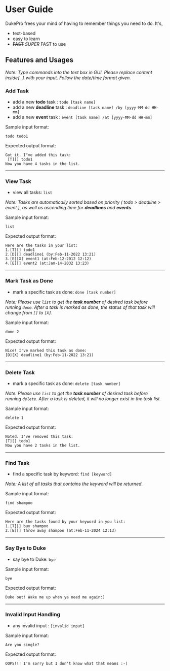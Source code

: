 # User Guide


DukePro frees your mind of having to remember things you need to do. It's,
- text-based
- easy to learn
- ~~FAST~~ *SUPER* FAST to use

## Features and Usages
*Note: Type commands into the text box in GUI.
Please replace content inside`[ ]` with your input. 
Follow the date/time format given.*

### Add Task
- add a new **todo** task : `todo [task name]`
- add a new **deadline** task : `deadline [task name] /by [yyyy-MM-dd HH-mm]`
- add a new **event** task : `event [task name] /at [yyyy-MM-dd HH-mm]`

Sample input format:
```
todo todo1
```

Expected output format:
```
Got it. I"ve added this task:
 [T][] todo1
Now you have 4 tasks in the list.
```
---
### View Task
- view all tasks: `list`

*Note: Tasks are automatically sorted based on priority ( todo > deadline > event ),
as well as ascending time for **deadlines** and **events**.*

Sample input format:
```
list
```
Expected output format:
```
Here are the tasks in your list:
1.[T][] todo1
2.[D][] deadline1 (by:Feb-11-2022 13:21)
3.[E][X] event1 (at:Feb-12-2012 12:12)
4.[E][] event2 (at:Jan-14-2032 13:23)
``` 
---
### Mark Task as Done
- mark a specific task as done: `done [task number]`

*Note: Please use `list` to get the **task number** of desired task before running `done`.
After a task is marked as done, the status of that task will change from `[]` to `[X]`.*

Sample input format:
```
done 2
```
Expected output format:
```
Nice! I've marked this task as done:
[D][X] deadline1 (by:Feb-11-2022 13:21)
```
---
### Delete Task
- mark a specific task as done: `delete [task number]`

*Note: Please use `list` to get the **task number** of desired task before running `delete`.
After a task is deleted, it will no longer exist in the task list.*

Sample input format:
```
delete 1
```
Expected output format:
```
Noted. I've removed this task:
[T][] todo1
Now you have 2 tasks in the list.
```
---
### Find Task
- find a specific task by keyword: `find [keyword]`

*Note: A list of all tasks that contains the keyword will be returned.*

Sample input format:
```
find shampoo
```
Expected output format:
```
Here are the tasks found by your keyword in you list:
1.[T][] buy shampoo
2.[E][] throw away shampoo (at:Feb-11-2024 12:13)
```
---
### Say Bye to Duke
- say bye to Duke: `bye`

Sample input format:
```
bye
```
Expected output format:
```
Duke out! Wake me up when ya need me again:)
```
---
### Invalid Input Handling
- any invalid input : `[invalid input]`

Sample input format:
```
Are you single?
```
Expected output format:
```
OOPS!!! I'm sorry but I don't know what that means :-(
```

